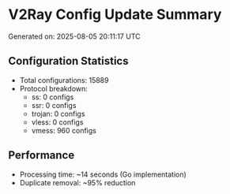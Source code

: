 # V2Ray Config Update Summary
Generated on: 2025-08-05 20:11:17 UTC

## Configuration Statistics
- Total configurations: 15889
- Protocol breakdown:
  - ss: 0 configs
  - ssr: 0 configs
  - trojan: 0 configs
  - vless: 0 configs
  - vmess: 960 configs

## Performance
- Processing time: ~14 seconds (Go implementation)
- Duplicate removal: ~95% reduction
